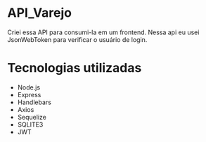 # API_Varejo
Criei essa API para consumi-la em um frontend.
Nessa api eu usei JsonWebToken para verificar o usuário de login.

# Tecnologias utilizadas
<ul>
  <li>Node.js</li>
  <li>Express</li>
  <li>Handlebars</li>
  <li>Axios</li>
  <li>Sequelize</li>
  <li>SQLITE3</li>
  <li>JWT</li>
</ul>
